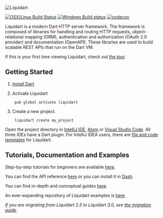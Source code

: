 ![Liquidart](https://github.com/aldrinsartfactory/liquidart/raw/main/resources/images/liquidart.png)

[![OSX/Linux Build Status](https://travis-ci.org/stablekernel/liquidart.svg?branch=master)](https://travis-ci.org/stablekernel/liquidart) [![Windows Build status](https://ci.appveyor.com/api/projects/status/l2uy4r0yguhg4pis?svg=true)](https://ci.appveyor.com/project/joeconwaystk/liquidart) [![codecov](https://codecov.io/gh/stablekernel/liquidart/branch/master/graph/badge.svg)](https://codecov.io/gh/stablekernel/liquidart)

Liquidart is a modern Dart HTTP server framework. The framework is composed of libraries for handling and routing HTTP requests, object-relational mapping (ORM), authentication and authorization (OAuth 2.0 provider) and documentation (OpenAPI). These libraries are used to build scalable REST APIs that run on the Dart VM.

If this is your first time viewing Liquidart, check out [the tour](https://aldrinsartfactory.github.io/liquidart/tour/).

## Getting Started

1. [Install Dart](https://www.dartlang.org/install).
2. Activate Liquidart

        pub global activate liquidart

3. Create a new project.

        liquidart create my_project

Open the project directory in [IntelliJ IDE](https://www.jetbrains.com/idea/download/), [Atom](https://atom.io) or [Visual Studio Code](https://code.visualstudio.com). All three IDEs have a Dart plugin. For IntelliJ IDEA users, there are [file and code templates](https://aldrinsartfactory.github.io/liquidart/intellij/) for Liquidart.

## Tutorials, Documentation and Examples

Step-by-step tutorials for beginners are available [here](https://aldrinsartfactory.github.io/liquidart/tut/getting-started).

You can find the API reference [here](https://www.dartdocs.org/documentation/liquidart/latest) or you can install it in [Dash](https://kapeli.com/docsets#dartdoc).

You can find in-depth and conceptual guides [here](https://aldrinsartfactory.github.io/liquidart/).

An ever-expanding repository of Liquidart examples is [here](https://github.com/stablekernel/liquidart_examples).

*If you are migrating from Liquidart 2.5 to Liquidart 3.0, see [the migration guide](https://aldrinsartfactory.github.io/liquidart/migration/).*
